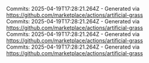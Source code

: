 Commits: 2025-04-19T17:28:21.264Z - Generated via https://github.com/marketplace/actions/artificial-grass
<br>
Commits: 2025-04-19T17:28:21.264Z - Generated via https://github.com/marketplace/actions/artificial-grass
<br>
Commits: 2025-04-19T17:28:21.264Z - Generated via https://github.com/marketplace/actions/artificial-grass
<br>
Commits: 2025-04-19T17:28:21.264Z - Generated via https://github.com/marketplace/actions/artificial-grass
<br>
